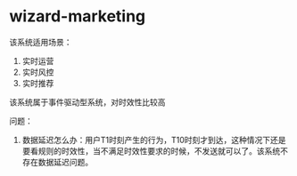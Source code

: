 # wizard-marketing
该系统适用场景：
1. 实时运营
2. 实时风控
3. 实时推荐

该系统属于事件驱动型系统，对时效性比较高

问题：
1. 数据延迟怎么办：用户T1时刻产生的行为，T10时刻才到达，这种情况下还是要看规则的时效性，当不满足时效性要求的时候，不发送就可以了。该系统不存在数据延迟问题。
